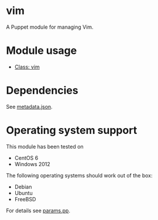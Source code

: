 # vim

A Puppet module for managing Vim.

# Module usage

* [Class: vim](manifests/init.pp)

# Dependencies

See [metadata.json](metadata.json).

# Operating system support

This module has been tested on

* CentOS 6
* Windows 2012

The following operating systems should work out of the box:

* Debian
* Ubuntu
* FreeBSD

For details see [params.pp](manifests/params.pp).
